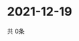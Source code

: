# 2021-12-19
  共 0条

  <!-- BEGIN -->
  <!-- 最后更新时间Sun Dec 19 2021 03:05:46 GMT+0000 (Coordinated Universal Time) -->
  
  <!-- END -->
  
  